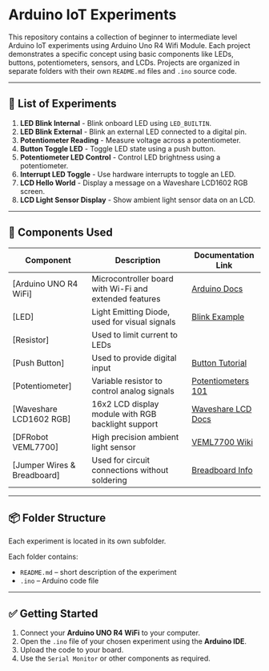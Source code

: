# Arduino IoT Experiments

This repository contains a collection of beginner to intermediate level Arduino IoT experiments using Arduino Uno R4 Wifi Module. Each project demonstrates a specific concept using basic components like LEDs, buttons, potentiometers, sensors, and LCDs. Projects are organized in separate folders with their own `README.md` files and `.ino` source code.

---

## 🔧 List of Experiments

1. **LED Blink Internal** - Blink onboard LED using `LED_BUILTIN`.
2. **LED Blink External** - Blink an external LED connected to a digital pin.
3. **Potentiometer Reading** - Measure voltage across a potentiometer.
4. **Button Toggle LED** - Toggle LED state using a push button.
5. **Potentiometer LED Control** - Control LED brightness using a potentiometer.
6. **Interrupt LED Toggle** - Use hardware interrupts to toggle an LED.
7. **LCD Hello World** - Display a message on a Waveshare LCD1602 RGB screen.
8. **LCD Light Sensor Display** - Show ambient light sensor data on an LCD.

---

## 🧰 Components Used

| Component                          | Description                                               | Documentation Link |
|-----------------------------------|-----------------------------------------------------------|---------------------|
| [Arduino UNO R4 WiFi] | Microcontroller board with Wi-Fi and extended features     | [Arduino Docs](https://docs.arduino.cc/hardware/uno-r4-wifi) |
| [LED]     | Light Emitting Diode, used for visual signals              | [Blink Example](https://docs.arduino.cc/built-in-examples/basics/Blink/) |
| [Resistor]                   | Used to limit current to LEDs                              | |
| [Push Button] | Used to provide digital input                             | [Button Tutorial](https://www.arduino.cc/en/Tutorial/BuiltInExamples/Button) |
| [Potentiometer]        | Variable resistor to control analog signals                | [Potentiometers 101](https://components101.com/potentiometers) |
| [Waveshare LCD1602 RGB] | 16x2 LCD display module with RGB backlight support        | [Waveshare LCD Docs](https://www.waveshare.com/wiki/LCD1602_RGB_Module) |
| [DFRobot VEML7700] | High precision ambient light sensor                       | [VEML7700 Wiki](https://wiki.dfrobot.com/VEML7700_Lux_Sensor_SKU_SEN0364) |
| [Jumper Wires & Breadboard] | Used for circuit connections without soldering            | [Breadboard Info](https://components101.com/misc/breadboard) |

---

## 📦 Folder Structure

Each experiment is located in its own subfolder.


Each folder contains:
- `README.md` – short description of the experiment
- `.ino` – Arduino code file

---

## ✅ Getting Started

1. Connect your **Arduino UNO R4 WiFi** to your computer.
2. Open the `.ino` file of your chosen experiment using the **Arduino IDE**.
3. Upload the code to your board.
4. Use the `Serial Monitor` or other components as required.

